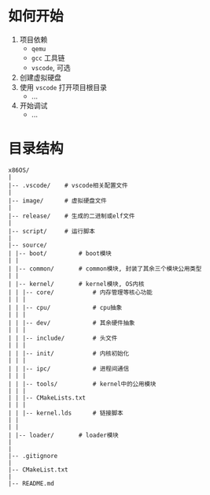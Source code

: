 # 如何开始
1. 项目依赖
   - `qemu`
   - `gcc` 工具链
   - `vscode`, 可选
2. 创建虚拟硬盘
3. 使用 `vscode` 打开项目根目录
   - ...
4. 开始调试
   - ...

# 目录结构
``` shell
x86OS/
|
|-- .vscode/    # vscode相关配置文件
|
|-- image/      # 虚拟硬盘文件
|
|-- release/    # 生成的二进制或elf文件
|
|-- script/     # 运行脚本
|
|-- source/
| |-- boot/         # boot模块
| |
| |-- common/       # common模块, 封装了其余三个模块公用类型
| |
| |-- kernel/       # kernel模块, OS内核
| | |-- core/           # 内存管理等核心功能
| | |
| | |-- cpu/            # cpu抽象
| | |
| | |-- dev/            # 其余硬件抽象
| | |
| | |-- include/        # 头文件
| | |
| | |-- init/           # 内核初始化
| | |
| | |-- ipc/            # 进程间通信
| | |
| | |-- tools/          # kernel中的公用模块
| | |
| | |-- CMakeLists.txt
| | |
| | |-- kernel.lds      # 链接脚本
| |
| |
| |-- loader/       # loader模块
|
|
|-- .gitignore
|
|-- CMakeList.txt
|
|-- README.md
```

# 